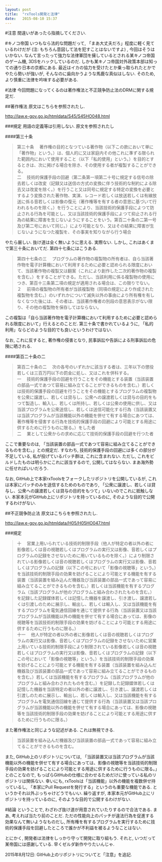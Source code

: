 ```yaml
---
layout: post
title:  "rxTools開発と法律"
date:   2015-08-10 15:37
---
```

#注意
間違いがあったら指摘してください.

#キノコ帝国
いつもなら法的な問題だって, 「まあ大丈夫だろ」程度に軽く見ているわけだが
(注: もちろん意図して法を犯すことはないですよ) , 今回はそうはいかない.
なんて言ったって強力な法律軍団を擁しているとされる某キノコ帝国のゲーム機,
3DSをハックしているのだ. しかも某キノコ帝国対外政策本部は知っての通り日本の京都にある.
最近はイカの協力を受けたとか乗っ取られたとかでやたら勢いが強いが,
そんなのに歯向かうような馬鹿な真似はしない. そのため, より慎重に法律を吟味する必要がある.

#法律
今回問題になってくるのは著作権法と不正競争防止法のDRMに関する規定だ.

##著作権法
原文はこちらを参照されたし.

http://law.e-gov.go.jp/htmldata/S45/S45HO048.html

###規定
用語の定義等は引用しない. 原文を参照されたし

####第三十条
> 第三十条 　著作権の目的となつている著作物（以下この款において単に「著作物」という。）は、個人的に又は家庭内その他これに準ずる限られた範囲内において使用すること（以下「私的使用」という。）を目的とするときは、次に掲げる場合を除き、その使用する者が複製することができる。  
>  二 　技術的保護手段の回避（第二条第一項第二十号に規定する信号の除去若しくは改変（記録又は送信の方式の変換に伴う技術的な制約による除去又は改変を除く。）を行うこと又は同号に規定する特定の変換を必要とするよう変換された著作物、実演、レコード若しくは放送若しくは有線放送に係る音若しくは影像の復元（著作権等を有する者の意思に基づいて行われるものを除く。）を行うことにより、当該技術的保護手段によつて防止される行為を可能とし、又は当該技術的保護手段によつて抑止される行為の結果に障害を生じないようにすることをいう。第百二十条の二第一号及び第二号において同じ。）により可能となり、又はその結果に障害が生じないようになつた複製を、その事実を知りながら行う場合

やたら厳しい. 抜け道は全く無いように思える. 実際ない. しかし,
これはあくまで第三十条においてだ. 第四十七条にはこうある.

> 第四十七条の三 　プログラムの著作物の複製物の所有者は、自ら当該著作物を電子計算機において利用するために必要と認められる限度において、当該著作物の複製又は翻案（これにより創作した二次的著作物の複製を含む。）をすることができる。ただし、当該利用に係る複製物の使用につき、第百十三条第二項の規定が適用される場合は、この限りでない。  
> ２ 　前項の複製物の所有者が当該複製物（同項の規定により作成された複製物を含む。）のいずれかについて滅失以外の事由により所有権を有しなくなつた後には、その者は、当該著作権者の別段の意思表示がない限り、その他の複製物を保存してはならない。

この複製は「自ら当該著作物を電子計算機において利用するために必要と認められる限度において」行えるとのことだ.
第三十条で書かれているように, 「私的利用」ならどのような目的でも良いというわけではない.

なお, これに反すると, 著作権の侵害となり, 民事訴訟や告訴による刑事訴訟の危険に晒される.

####第百二十条の二
> 第百二十条の二 　次の各号のいずれかに該当する者は、三年以下の懲役若しくは三百万円以下の罰金に処し、又はこれを併科する。  
> 一 　技術的保護手段の回避を行うことをその機能とする装置（当該装置の部品一式であつて容易に組み立てることができるものを含む。）若しくは技術的保護手段の回避を行うことをその機能とするプログラムの複製物を公衆に譲渡し、若しくは貸与し、公衆への譲渡若しくは貸与の目的をもつて製造し、輸入し、若しくは所持し、若しくは公衆の使用に供し、又は当該プログラムを公衆送信し、若しくは送信可能化する行為（当該装置又は当該プログラムが当該機能以外の機能を併せて有する場合にあつては、著作権等を侵害する行為を技術的保護手段の回避により可能とする用途に供するために行うものに限る。）をした者  
>  二 　業として公衆からの求めに応じて技術的保護手段の回避を行つた者

ここで重要なのは, 「当該装置の部品一式であつて容易に組み立てることができるものを含む。」との規定だ.
すなわち, 技術的保護手段の回避には多くの部分が不足している, 私が投げているパッチ群は,
これに含まれない. ただし, これをビルドしたものは明らかにこれに該当するので, 公開してはならない.
まあ海外勢に任せればいいだろう.

なお, GitHub上で本家rxToolsをフォークしたリポジトリを公開しているが,
これは本家にパッチのみを送信するためのものであり,
「公衆に譲渡し、若しくは貸与し、公衆への譲渡若しくは貸与の目的をもつて」いないのでこれに抵触しない.
本家本元がGitHub上にリポジトリを持っているのに, そのような目的で公開するわけがない.

##不正競争防止法
原文はこちらを参照されたし.

http://law.e-gov.go.jp/htmldata/H05/H05HO047.html

###規定

> 十 　営業上用いられている技術的制限手段（他人が特定の者以外の者に影像若しくは音の視聴若しくはプログラムの実行又は影像、音若しくはプログラムの記録をさせないために用いているものを除く。）により制限されている影像若しくは音の視聴若しくはプログラムの実行又は影像、音若しくはプログラムの記録（以下この号において「影像の視聴等」という。）を当該技術的制限手段の効果を妨げることにより可能とする機能を有する装置（当該装置を組み込んだ機器及び当該装置の部品一式であって容易に組み立てることができるものを含む。）若しくは当該機能を有するプログラム（当該プログラムが他のプログラムと組み合わされたものを含む。）を記録した記録媒体若しくは記憶した機器を譲渡し、引き渡し、譲渡若しくは引渡しのために展示し、輸出し、若しくは輸入し、又は当該機能を有するプログラムを電気通信回線を通じて提供する行為（当該装置又は当該プログラムが当該機能以外の機能を併せて有する場合にあっては、影像の視聴等を当該技術的制限手段の効果を妨げることにより可能とする用途に供するために行うものに限る。）  
> 十一 　他人が特定の者以外の者に影像若しくは音の視聴若しくはプログラムの実行又は影像、音若しくはプログラムの記録をさせないために営業上用いている技術的制限手段により制限されている影像若しくは音の視聴若しくはプログラムの実行又は影像、音若しくはプログラムの記録（以下この号において「影像の視聴等」という。）を当該技術的制限手段の効果を妨げることにより可能とする機能を有する装置（当該装置を組み込んだ機器及び当該装置の部品一式であって容易に組み立てることができるものを含む。）若しくは当該機能を有するプログラム（当該プログラムが他のプログラムと組み合わされたものを含む。）を記録した記録媒体若しくは記憶した機器を当該特定の者以外の者に譲渡し、引き渡し、譲渡若しくは引渡しのために展示し、輸出し、若しくは輸入し、又は当該機能を有するプログラムを電気通信回線を通じて提供する行為（当該装置又は当該プログラムが当該機能以外の機能を併せて有する場合にあっては、影像の視聴等を当該技術的制限手段の効果を妨げることにより可能とする用途に供するために行うものに限る。）

また著作権法と同じような記述がある. これは無視できる.

> 当該装置を組み込んだ機器及び当該装置の部品一式であって容易に組み立てることができるものを含む。

また, GitHub上のリポジトリについては,
「当該装置又は当該プログラムが当該機能以外の機能を併せて有する場合にあっては、影像の視聴等を当該技術的制限手段の効果を妨げることにより可能とする用途に供するために行うものに限る。」とのことなので,
もっぱらGitHubの仕様に合わせるためだけに使っている私のリポジトリは関係ない.
幸いにも, rxToolsは「当該機能」以外の機能を複数併せ持っているし,
「本家にPull Requestを発行する」というのも重要な機能である. というかそれ以外ぶっちゃけどうでもいい.
繰り返すが, 本家本元がGitHub上にリポジトリを持っているのに, そのような目的で公開するわけがない.

#結論
ということで, わざわざ抜け道が用意されていたりするので合法である. まあ, 考えれば当たり前のことだ.
ただの性能向上のパッチが違法行為を促進する効果なんて無いようなものだし,
所有権を有するプログラムを実行するために技術的保護手段を回避したところで誰かが不利益を被るようなことはない.

とにかく, 開発者は法律をしっかり守って開発に取り組もう. それと,
いつだって某帝国には感謝している. 早くゼルダ新作やりたいんじゃ.

2015年8月12日: GitHub上のリポジトリについてと「注意」を追記.
